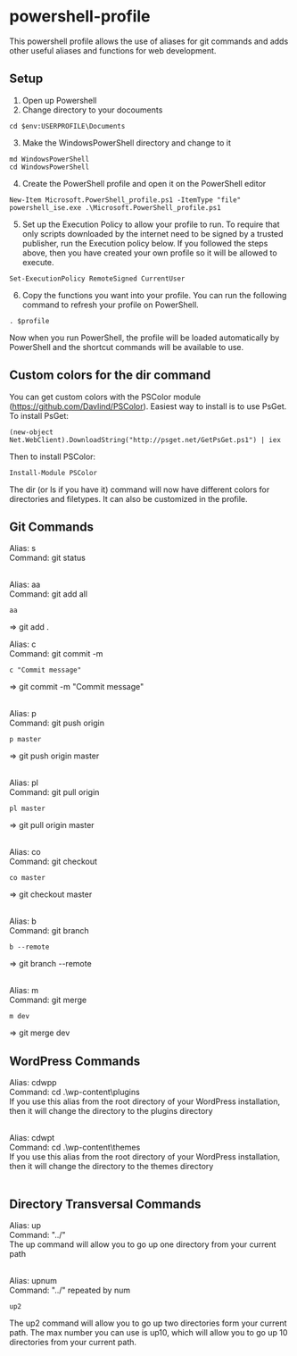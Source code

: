 # powershell-profile
This powershell profile allows the use of aliases for git commands and adds other useful aliases and functions for web development.

## Setup
1. Open up Powershell
2. Change directory to your docouments
```shell
cd $env:USERPROFILE\Documents
```
3. Make the WindowsPowerShell directory and change to it
```shell
md WindowsPowerShell
cd WindowsPowerShell
```
4. Create the PowerShell profile and open it on the PowerShell editor
```shell
New-Item Microsoft.PowerShell_profile.ps1 -ItemType "file"
powershell_ise.exe .\Microsoft.PowerShell_profile.ps1
```

5. Set up the Execution Policy to allow your profile to run. To require that only scripts downloaded by the internet need to be signed by a trusted publisher, run the Execution policy below. If you followed the steps above, then you have created your own profile so it will be allowed to execute.
```shell
Set-ExecutionPolicy RemoteSigned CurrentUser
```

6. Copy the functions you want into your profile. You can run the following command to refresh your profile on PowerShell.
```shell
. $profile
```

Now when you run PowerShell, the profile will be loaded automatically by PowerShell and the shortcut commands will be available to use.

## Custom colors for the dir command
You can get custom colors with the PSColor module (https://github.com/Davlind/PSColor). Easiest way to install is to use PsGet. To install PsGet:
```shell
(new-object Net.WebClient).DownloadString("http://psget.net/GetPsGet.ps1") | iex
```

Then to install PSColor:
```shell
Install-Module PSColor
```

The dir (or ls if you have it) command will now have different colors for directories and filetypes. It can also be customized in the profile.

## Git Commands
Alias: s <br>
Command: git status
<br><br>

Alias: aa <br>
Command: git add all <br>
```shell
aa
```
=> git add .

Alias: c <br>
Command: git commit -m <br>
```shell
c "Commit message"
```
=> git commit -m "Commit message"
<br><br>

Alias: p <br>
Command: git push origin <br>
```shell
p master
```
=> git push origin master
<br><br>

Alias: pl <br>
Command: git pull origin <br>
```shell
pl master
```
=> git pull origin master
<br><br>

Alias: co <br>
Command: git checkout <br>
```shell
co master
```
=> git checkout master
<br><br>

Alias: b <br>
Command: git branch <br>
```shell
b --remote
```
=> git branch --remote
<br><br>

Alias: m <br>
Command: git merge <br>
```shell
m dev
```
=> git merge dev

## WordPress Commands
Alias: cdwpp <br>
Command: cd .\wp-content\plugins <br>
If you use this alias from the root directory of your WordPress installation, then it will change the directory to the plugins directory
<br><br>

Alias: cdwpt <br>
Command: cd .\wp-content\themes <br>
If you use this alias from the root directory of your WordPress installation, then it will change the directory to the themes directory
<br><br>

## Directory Transversal Commands
Alias: up <br>
Command: "../" <br>
The up command will allow you to go up one directory from your current path
<br><br>

Alias: upnum <br>
Command: "../" repeated by num <br>
```shell
up2
```
The up2 command will allow you to go up two directories form your current path. The max number you can use is up10, which will allow you to go up 10 directories from your current path.
<br><br>
